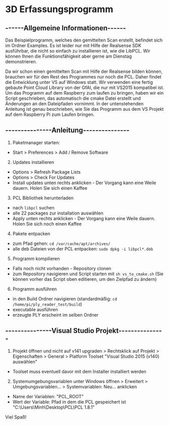 # 3D Erfassungsprogramm

## ------Allgemeine Informationen------

Das Beispielprogramm, welches den gemittelten Scan erstellt, befindet sich im Ordner Examples. Es ist leider nur mit Hilfe der Realsense SDK ausführbar, die nicht so einfach zu installieren ist, wie die LibPCL. Wir können Ihnen die Funktionsfähigkeit aber gerne am Dienstag demonstrieren.

Da wir schon einen gemittelten Scan mit Hilfe der Realsense bilden können, brauchen wir für den Rest des Programmes nur noch die PCL. Daher findet die Entwicklung unter VS auf Windows statt. Wir verwenden eine fertig gebaute Point Cloud Library von der GfAI, die nur mit VS2015 kompatibel ist. Um das Programm auf dem Raspberry zum laufen zu bringen, haben wir ein Script geschrieben, das automatisch die cmake Datei erstellt und Änderungen an den Dateipfaden vornimmt. In der untenstehenden Anleitung ist genau beschrieben, wie Sie das Programm aus dem VS Projekt auf dem Raspberry Pi zum Laufen bringen.



## ---------------Anleitung---------------

1. Paketmanager starten:
- Start > Preferences > Add / Remove Software

2. Updates installieren
- Options > Refresh Package Lists
- Options > Check For Updates
- Install updates unten rechts anklicken - Der Vorgang kann eine Weile dauern. Holen Sie sich einen Kaffee

3. PCL Bibliothek herunterladen
- nach `libpcl` suchen
- alle 22 packages zur installation auswählen
- Apply unten rechts anklicken - Der Vorgang kann eine Weile dauern. Holen Sie sich noch einen Kaffee

4. Pakete entpacken
- zum Pfad gehen: `cd /var/cache/apt/archives/`
- alle deb Dateien von der PCL entpacken: `sudo dpkg -i libpcl*.deb`

5. Programm kompilieren
- Falls noch nicht vorhanden - Repository clonen
- zum Repository navigieren und Script starten mit `sh vs_to_cmake.sh`
  (Sie können vorher das Script oben editieren, um den Zielpfad zu ändern)

6. Programm ausführen
- in den Build Ordner navigieren (standardmäßig: `cd /home/pi/ply_reader_test/build`)
- executable ausführen
- erzeugte PLY erscheint im selben Ordner

## ---------------Visual Studio Projekt---------------

1. Projekt öffnen und nicht auf v141 upgraden > Rechtsklick auf Projekt > Eigenschaften > General > Platform Toolset "Visual Studio  2015 (v140) auswählen"
- Toolset muss eventuell davor mit dem Installer installiert werden

2. Systemumgebungsvariablen unter Windows öffnen > Erweitert > Umgebungsvariablen... > Systemvariablen: Neu... anklicken 
- Name der Variablen: "PCL_ROOT"
- Wert der Variable: Pfad in dem die PCL gespeichert ist "C:\Users\Minh\Desktop\PCL\PCL 1.8.1"


Viel Spaß!
